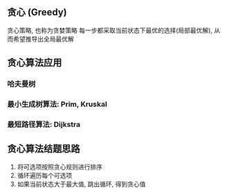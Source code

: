 ## 贪心 (Greedy)
贪心策略, 也称为贪婪策略
每一步都采取当前状态下最优的选择(局部最优解), 从而希望推导出全局最优解

## 贪心算法应用
### 哈夫曼树
### 最小生成树算法: Prim, Kruskal
### 最短路径算法: Dijkstra

## 贪心算法结题思路
1. 将可选项按照贪心规则进行排序
2. 循环遍历每个可选项
3. 如果当前状态大于最大值, 跳出循环, 得到贪心值